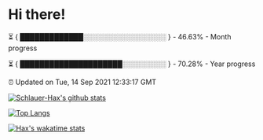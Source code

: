 # Hi there!

⏳ { █████████████░░░░░░░░░░░░░░░░░ } - 46.63% - Month progress

⏳ { █████████████████████░░░░░░░░░ } - 70.28% - Year progress

⏰ Updated on Tue, 14 Sep 2021 12:33:17 GMT


[![Schlauer-Hax's github stats](https://github-readme-stats.vercel.app/api?username=Schlauer-Hax&show_icons=true&theme=dark&count_private=true)](https://github.com/Schlauer-Hax)


[![Top Langs](https://github-readme-stats.vercel.app/api/top-langs/?username=Schlauer-Hax&layout=compact&theme=dark)](https://github.com/Schlauer-Hax?tab=repositories)


[![Hax's wakatime stats](https://github-readme-stats.vercel.app/api/wakatime?username=Hax&theme=dark)](https://wakatime.com/@Hax)

